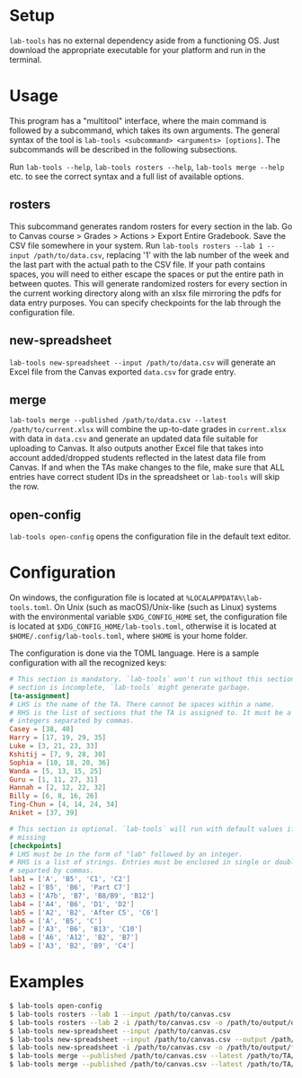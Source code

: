 # Setup

`lab-tools` has no external dependency aside from a functioning OS. Just
download the appropriate executable for your platform and run in the terminal.

# Usage

This program has a "multitool" interface, where the main command is followed by a
subcommand, which takes its own arguments. The general syntax of the tool is
`lab-tools <subcommand> <arguments> [options]`. The subcommands will be described
in the following subsections.

Run `lab-tools --help`, `lab-tools rosters --help`, `lab-tools merge --help` etc.
to see the correct syntax and a full list of available options.

## rosters
    
This subcommand generates random rosters for every section in the lab. Go to
Canvas course > Grades > Actions > Export Entire Gradebook. Save the CSV file
somewhere in your system. Run `lab-tools rosters --lab 1 --input
/path/to/data.csv`, replacing '1' with the lab number of the week and the last
part with the actual path to the CSV file. If your path contains spaces, you
will need to either escape the spaces or put the entire path in between quotes.
This will generate randomized rosters for every section in the current working
directory along with an xlsx file mirroring the pdfs for data entry purposes.
You can specify checkpoints for the lab through the configuration file.

## new-spreadsheet

`lab-tools new-spreadsheet --input /path/to/data.csv` will
generate an Excel file from the Canvas exported `data.csv` for grade entry.

## merge

`lab-tools merge --published /path/to/data.csv --latest /path/to/current.xlsx`
will combine the up-to-date grades in `current.xlsx` with data in `data.csv` and
generate an updated data file suitable for uploading to Canvas. It also outputs
another Excel file that takes into account added/dropped students reflected in
the latest data file from Canvas. If and when the TAs make changes to the file,
make sure that ALL entries have correct student IDs in the spreadsheet or
`lab-tools` will skip the row.

## open-config

`lab-tools open-config` opens the configuration file in the default text editor.

# Configuration

On windows, the configuration file is located at
`%LOCALAPPDATA%\lab-tools.toml`. On Unix (such as macOS)/Unix-like (such as
Linux) systems with the environmental variable `$XDG_CONFIG_HOME` set, the
configuration file is located at `$XDG_CONFIG_HOME/lab-tools.toml`, otherwise it
is located at `$HOME/.config/lab-tools.toml`, where `$HOME` is your home folder.

The configuration is done via the TOML language. Here is a sample configuration
with all the recognized keys:

```toml
# This section is mandatory. `lab-tools` won't run without this section. If this
# section is incomplete, `lab-tools` might generate garbage.
[ta-assignment]
# LHS is the name of the TA. There cannot be spaces within a name.
# RHS is the list of sections that the TA is assigned to. It must be a list of
# integers separated by commas.
Casey = [38, 40]
Harry = [17, 19, 29, 35]
Luke = [3, 21, 23, 33]
Kshitij = [7, 9, 28, 30]
Sophia = [10, 18, 20, 36]
Wanda = [5, 13, 15, 25]
Guru = [1, 11, 27, 31]
Hannah = [2, 12, 22, 32]
Billy = [6, 8, 16, 26]
Ting-Chun = [4, 14, 24, 34]
Aniket = [37, 39]

# This section is optional. `lab-tools` will run with default values if this is
# missing
[checkpoints]
# LHS must be in the form of "lab" followed by an integer.
# RHS is a list of strings. Entries must be enclosed in single or double quotes
# separted by commas.
lab1 = ['A', 'B5', 'C1', 'C2']
lab2 = ['B5', 'B6', 'Part C7']
lab3 = ['A7b', 'B7', 'B8/B9', 'B12']
lab4 = ['A4', 'B6', 'D1', 'D2']
lab5 = ['A2', 'B2', 'After C5', 'C6']
lab6 = ['A', 'B5', 'C']
lab7 = ['A3', 'B6', 'B13', 'C10']
lab8 = ['A6', 'A12', 'B2', 'B7']
lab9 = ['A3', 'B2', 'B9', 'C4']
```

# Examples

```sh
$ lab-tools open-config
$ lab-tools rosters --lab 1 --input /path/to/canvas.csv
$ lab-tools rosters --lab 2 -i /path/to/canvas.csv -o /path/to/output/directory
$ lab-tools new-spreadsheet --input /path/to/canvas.csv
$ lab-tools new-spreadsheet --input /path/to/canvas.csv --output /path/to/output/file
$ lab-tools new-spreadsheet -i /path/to/canvas.csv -o /path/to/output/file
$ lab-tools merge --published /path/to/canvas.csv --latest /path/to/TA/grading/spreadsheet
$ lab-tools merge --published /path/to/canvas.csv --latest /path/to/TA/grading/spreadsheet --csv-out /path/to/updated.csv --xlsx-out /path/to/updated.xlsx
```
